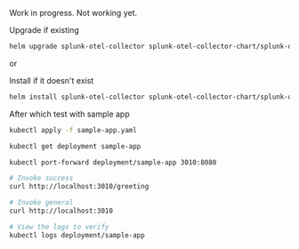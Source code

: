 Work in progress. Not working yet.

Upgrade if existing
```bash
helm upgrade splunk-otel-collector splunk-otel-collector-chart/splunk-otel-collector --values values.yaml
```

or 

Install if it doesn't exist
```bash
helm install splunk-otel-collector splunk-otel-collector-chart/splunk-otel-collector --values values.yaml
```

After which test with sample app

```bash
kubectl apply -f sample-app.yaml

kubectl get deployment sample-app

kubectl port-forward deployment/sample-app 3010:8080

# Invoke success
curl http://localhost:3010/greeting

# Invoke general
curl http://localhost:3010

# View the logs to verify
kubectl logs deployment/sample-app

```